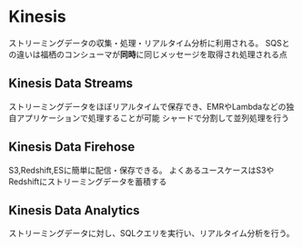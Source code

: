 # Kinesis
ストリーミングデータの収集・処理・リアルタイム分析に利用される。
SQSとの違いは福栖のコンシューマが**同時**に同じメッセージを取得され処理される点
## Kinesis Data Streams
ストリーミングデータをほぼリアルタイムで保存でき、EMRやLambdaなどの独自アプリケーションで処理することが可能
シャードで分割して並列処理を行う
## Kinesis Data Firehose
S3,Redshift,ESに簡単に配信・保存できる。
よくあるユースケースはS3やRedshiftにストリーミングデータを蓄積する
## Kinesis Data Analytics
ストリーミングデータに対し、SQLクエリを実行い、リアルタイム分析を行う。
